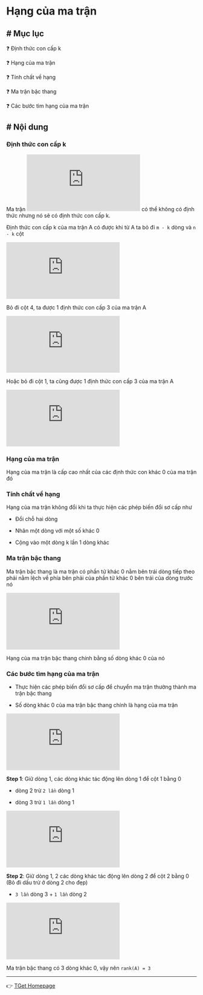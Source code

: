 # Hạng của ma trận
## # Mục lục
:question: Định thức con cấp k

:question: Hạng của ma trận

:question: Tính chất về hạng

:question: Ma trận bậc thang

:question: Các bước tìm hạng của ma trận

## # Nội dung
### Định thức con cấp k
Ma trận ![Matrix A](http://latex.codecogs.com/gif.latex?A_%7Bm.n%7D) có thể không có định thức nhưng nó sẽ có định thức con cấp k.

Định thức con cấp k của ma trận A có được khi từ A ta bỏ đi `m - k` dòng và `n - k` cột

![](http://latex.codecogs.com/gif.latex?A%20%3D%20%5Cbegin%7Bbmatrix%7D%201%20%26%202%20%26%204%20%26%205%5C%5C%203%20%26%204%20%26%202%20%26%201%5C%5C%202%20%26%203%20%26%208%20%26%207%20%5Cend%7Bbmatrix%7D)

Bỏ đi cột 4, ta được 1 định thức con cấp 3 của ma trận A

![](http://latex.codecogs.com/gif.latex?%5Cbegin%7Bbmatrix%7D%201%20%26%202%20%26%204%20%5C%5C%203%20%26%204%20%26%202%20%5C%5C%202%20%26%203%20%26%208%20%5Cend%7Bbmatrix%7D)

Hoặc bỏ đi cột 1, ta cũng được 1 định thức con cấp 3 của ma trận A

![](http://latex.codecogs.com/gif.latex?%5Cbegin%7Bbmatrix%7D%202%20%26%204%20%26%205%5C%5C%204%20%26%202%20%26%201%5C%5C%203%20%26%208%20%26%207%20%5Cend%7Bbmatrix%7D)

### Hạng của ma trận
Hạng của ma trận là cấp cao nhất của các định thức con khác 0 của ma trận đó

### Tính chất về hạng
Hạng của ma trận không đổi khi ta thực hiện các phép biến đổi sơ cấp như

+ Đổi chỗ hai dòng

+ Nhân một dòng với một số khác 0

+ Cộng vào một dòng k lần 1 dòng khác

### Ma trận bậc thang
Ma trận bậc thang là ma trận có phần tử khác 0 nằm bên trái dòng tiếp theo phải nằm lệch về phía bên phải của phần tử khác 0 bên trái của dòng trước nó

![](http://latex.codecogs.com/gif.latex?%5Cbegin%7Bbmatrix%7D%202%20%26%204%20%26%205%20%26%204%5C%5C%200%20%26%202%20%26%201%20%26%203%5C%5C%200%20%26%200%20%26%207%20%26%203%20%5Cend%7Bbmatrix%7D)

Hạng của ma trận bậc thang chính bằng số dòng khác 0 của nó

### Các bước tìm hạng của ma trận
+ Thực hiện các phép biến đổi sơ cấp để chuyển ma trận thường thành ma trận bậc thang

+ Số dòng khác 0 của ma trận bậc thang chính là hạng của ma trận

![](http://latex.codecogs.com/gif.latex?A%20%3D%20%5Cbegin%7Bbmatrix%7D%202%20%26%204%20%26%205%20%26%204%5C%5C%204%20%26%202%20%26%201%20%26%203%5C%5C%202%20%26%202%20%26%207%20%26%203%20%5Cend%7Bbmatrix%7D)

**Step 1**: Giữ dòng 1, các dòng khác tác động lên dòng 1 để cột 1 bằng 0

+ dòng 2 trừ `2 lần` dòng 1

+ dòng 3 trừ `1 lần` dòng 1

![](http://latex.codecogs.com/gif.latex?A%20%5CRightarrow%20%5Cbegin%7Bbmatrix%7D%202%20%26%204%20%26%205%20%26%204%5C%5C%200%20%26%20-6%20%26%20-9%20%26%20-5%5C%5C%200%20%26%20-2%20%26%202%20%26%20-1%20%5Cend%7Bbmatrix%7D)

**Step 2**: Giữ dòng 1, 2 các dòng khác tác động lên dòng 2 để cột 2 bằng 0 (Bỏ đi dấu trừ ở dòng 2 cho đẹp)

+ `3 lần` dòng 3 + `1 lần` dòng 2

![](http://latex.codecogs.com/gif.latex?A%20%5CRightarrow%20%5Cbegin%7Bbmatrix%7D%202%20%26%204%20%26%205%20%26%204%5C%5C%200%20%26%206%20%26%209%20%26%205%5C%5C%200%20%26%200%20%26%2015%20%26%202%20%5Cend%7Bbmatrix%7D)

Ma trận bậc thang có 3 dòng khác 0, vậy nên `rank(A) = 3`

___
:point_right: [TGet Homepage](/#Đại-số-tuyến-tính-linear-algebra)

